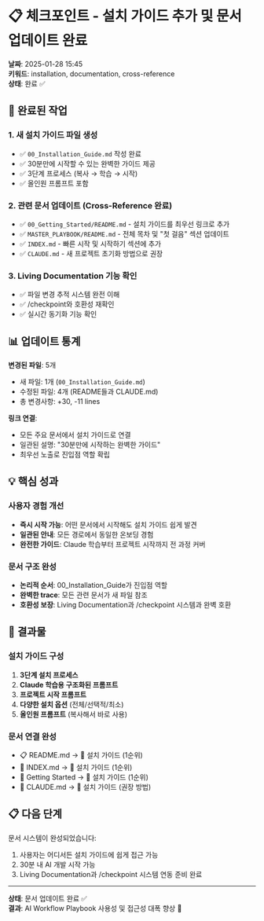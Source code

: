 # 📋 체크포인트 - 설치 가이드 추가 및 문서 업데이트 완료

**날짜**: 2025-01-28 15:45  
**키워드**: installation, documentation, cross-reference  
**상태**: 완료 ✅

## 🎯 완료된 작업

### 1. 새 설치 가이드 파일 생성
- ✅ `00_Installation_Guide.md` 작성 완료
- ✅ 30분만에 시작할 수 있는 완벽한 가이드 제공
- ✅ 3단계 프로세스 (복사 → 학습 → 시작)
- ✅ 올인원 프롬프트 포함

### 2. 관련 문서 업데이트 (Cross-Reference 완료)
- ✅ `00_Getting_Started/README.md` - 설치 가이드를 최우선 링크로 추가
- ✅ `MASTER_PLAYBOOK/README.md` - 전체 목차 및 "첫 걸음" 섹션 업데이트
- ✅ `INDEX.md` - 빠른 시작 및 시작하기 섹션에 추가
- ✅ `CLAUDE.md` - 새 프로젝트 초기화 방법으로 권장

### 3. Living Documentation 기능 확인
- ✅ 파일 변경 추적 시스템 완전 이해
- ✅ /checkpoint와 호환성 재확인
- ✅ 실시간 동기화 기능 확인

## 📊 업데이트 통계

**변경된 파일**: 5개
- 새 파일: 1개 (`00_Installation_Guide.md`)
- 수정된 파일: 4개 (README들과 CLAUDE.md)
- 총 변경사항: +30, -11 lines

**링크 연결**: 
- 모든 주요 문서에서 설치 가이드로 연결
- 일관된 설명: "30분만에 시작하는 완벽한 가이드"
- 최우선 노출로 진입점 역할 확립

## 💡 핵심 성과

### 사용자 경험 개선
- **즉시 시작 가능**: 어떤 문서에서 시작해도 설치 가이드 쉽게 발견
- **일관된 안내**: 모든 경로에서 동일한 온보딩 경험
- **완전한 가이드**: Claude 학습부터 프로젝트 시작까지 전 과정 커버

### 문서 구조 완성
- **논리적 순서**: 00_Installation_Guide가 진입점 역할
- **완벽한 trace**: 모든 관련 문서가 새 파일 참조
- **호환성 보장**: Living Documentation과 /checkpoint 시스템과 완벽 호환

## 🚀 결과물

### 설치 가이드 구성
1. **3단계 설치 프로세스**
2. **Claude 학습용 구조화된 프롬프트**  
3. **프로젝트 시작 프롬프트**
4. **다양한 설치 옵션** (전체/선택적/최소)
5. **올인원 프롬프트** (복사해서 바로 사용)

### 문서 연결 완성
- 📋 README.md → 🚀 설치 가이드 (1순위)
- 📖 INDEX.md → 🚀 설치 가이드 (1순위)  
- 🎯 Getting Started → 🚀 설치 가이드 (1순위)
- 🤖 CLAUDE.md → 🚀 설치 가이드 (권장 방법)

## 📋 다음 단계

문서 시스템이 완성되었습니다:
1. 사용자는 어디서든 설치 가이드에 쉽게 접근 가능
2. 30분 내 AI 개발 시작 가능
3. Living Documentation과 /checkpoint 시스템 연동 준비 완료

---

**상태**: 문서 업데이트 완료 ✅  
**결과**: AI Workflow Playbook 사용성 및 접근성 대폭 향상 🚀